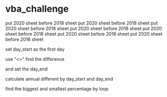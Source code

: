 # vba_challenge

put 2020 sheet before 2018 sheet
put 2020 sheet before 2018 sheet
put 2020 sheet before 2018 sheet
put 2020 sheet before 2018 sheet
put 2020 sheet before 2018 sheet
put 2020 sheet before 2018 sheet
put 2020 sheet before 2018 sheet

set day_start as the first day

use "<>" find the difference

and set the day_end

calculate annual different by day_start and day_end

find the biggest and smallest percentage by loop

